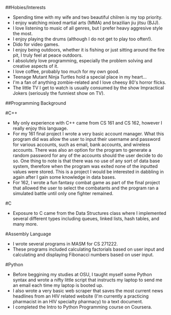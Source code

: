 ##Hobies/Interests

* Spending time with my wife and two beautiful chilren is my top priority.
* I enjoy watching mixed martial arts (MMA) and brazilian jiu jitsu (BJJ).
* I love listening to music of all genres, but I prefer heavy aggresive style the most.
* I enjoy playing the drums (although I do not get to play too often!).
* Dido for video games.
* I enjoy being outdoors, whether it is fishing or just sitting around the fire pit, I truly feel at peace outdoors.
* I absolutely love programming, especially the problem solving and creative aspects of it.
* I love coffee, probably too much for my own good.
* Teenage Mutant Ninja Turtles hold a special place in my heart...
* I'm a fan of anything zombie-related and I love cheesy 80's horror flicks.
* The little TV I get to watch is usually consumed by the show Impractical Jokers (seriously the funniest show on TV).

##Programming Background

#C++

* My only experience with C++ came from CS 161 and CS 162, however I really enjoy this language.
* For my 161 final project I wrote a very basic account manager. What this program did was allow the user to input their username and password for various accounts, such as email, bank accounts, and wireless accounts. There was also an option for the program to generate a random password for any of the accounts should the user decide to do so. One thing to note is that there was no use of any sort of data base system, therefore when the program was exited none of the inputted values were stored. This is a project I would be interested in dabbling in again after I gain some knowledge in data bases.
* For 162, I wrote a fun fantasy combat game as part of the final project that allowed the user to select the combatants and the program ran a simulated battle until only one fighter remained.

#C

* Exposure to C came from the Data Structures class where I implemented several different types including queues, linked lists, hash tables, and many more.

#Assembly Language

* I wrote several programs in MASM for CS 271222.
* These programs included calculating factorials based on user input and calculating and displaying Fibonacci numbers based on user input.

#Python

* Before beggining my studies at OSU, I taught myself some Python syntax and wrote a nifty little script that instructs my laptop to send me an email each time my laptop is booted up.
* I also wrote a very basic web scraper that saves the most current news headlines from an HIV related website (I'm currently a practicing pharmacist in an HIV specialty pharmacy) to a text document.
* I completed the Intro to Python Programming course on Coursera.

